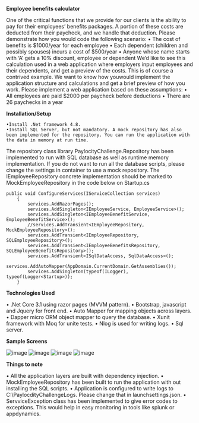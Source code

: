 **Employee benefits calculator**

One of the critical functions that we provide for our clients is the ability to pay for their employees’ benefits packages. A portion of these costs are deducted from their paycheck, and we handle that deduction. Please demonstrate how you would code the following scenario:
	• The cost of benefits is $1000/year for each employee
	• Each dependent (children and possibly spouses) incurs a cost of $500/year
	• Anyone whose name starts with ‘A’ gets a 10% discount, employee or dependent
We’d like to see this calculation used in a web application where employers input employees and their dependents, and get a preview of the costs. This is of course a contrived example. We want to know how youwould implement the application structure and calculations and get a brief preview of how you work.
Please implement a web application based on these assumptions:
	• All employees are paid $2000 per paycheck before deductions
	• There are 26 paychecks in a year

**Installation/Setup**

	•Install .Net framework 4.8.
	•Install SQL Server, but not mandatory. A mock repository has also been implemented for the repository. You can run the application with the data in memory at run time.

The repository class library PaylocityChallenge.Repository has been implemented to run with SQL database as well as runtime memory implementation. If you do not want to run all the database scripts, please change the settings in container to use a mock repository.
The IEmployeeRepository concrete implementation should be marked to MockEmployeeRepository  in the code below on Startup.cs
        
	
	public void ConfigureServices(IServiceCollection services)
        {
            services.AddRazorPages();
            services.AddSingleton<IEmployeeService, EmployeeService>();
            services.AddSingleton<IEmployeeBenefitService, EmployeeBenefitService>();
            //services.AddTransient<IEmployeeRepository, MockEmployeeRepository>();
            services.AddTransient<IEmployeeRepository, SQLEmployeeRepository>();
            services.AddTransient<IEmployeeBenefitsRepository, SQLEmployeeBenefitsRepository>();
            services.AddTransient<ISqlDataAccess, SqlDataAccess>();
            services.AddAutoMapper(AppDomain.CurrentDomain.GetAssemblies());
            services.AddSingleton(typeof(ILogger), typeof(Logger<Startup>));
        }

**Technologies Used**

• .Net Core 3.1 using razor pages (MVVM pattern).
• Bootstrap, javascript and Jquery for front end.
• Auto Mapper for mapping objects across layers.
• Dapper micro ORM object mapper to query the database.
• Xunit framework with Moq for unite tests.
• Nlog is used for writing logs.
• Sql server.

**Sample Screens**

![image](https://user-images.githubusercontent.com/55157295/114337926-e17b5f00-9b06-11eb-8ab3-c4db43019f62.png)
![image](https://user-images.githubusercontent.com/55157295/114337935-e809d680-9b06-11eb-82c9-0d846f1df996.png)
![image](https://user-images.githubusercontent.com/55157295/114338485-015f5280-9b08-11eb-9ae4-2a4ee1178121.png)
![image](https://user-images.githubusercontent.com/55157295/114338526-150ab900-9b08-11eb-995e-bbd9de424229.png)



**Things to note**

• All the application layers are built with dependency injection.
• MockEmployeeRepository has been built to run  the application with out installing the SQL scripts.
• Application is configured to write logs to C:\PaylocdityChallengeLogs. Please change that in launchsettings.json.
• ServviceException class has been implemented to give error codes to exceptions. This would help in easy monitoring in tools like splunk or appdynamics.






